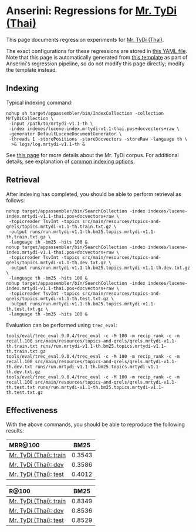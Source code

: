 # Anserini: Regressions for [Mr. TyDi (Thai)](https://github.com/castorini/mr.tydi)

This page documents regression experiments for [Mr. TyDi (Thai)](https://github.com/castorini/mr.tydi).

The exact configurations for these regressions are stored in [this YAML file](../src/main/resources/regression/mrtydi-v1.1-th.yaml).
Note that this page is automatically generated from [this template](../src/main/resources/docgen/templates/mrtydi-v1.1-th.template) as part of Anserini's regression pipeline, so do not modify this page directly; modify the template instead.

## Indexing

Typical indexing command:

```
nohup sh target/appassembler/bin/IndexCollection -collection MrTyDiCollection \
 -input /path/to/mrtydi-v1.1-th \
 -index indexes/lucene-index.mrtydi-v1.1-thai.pos+docvectors+raw \
 -generator DefaultLuceneDocumentGenerator \
 -threads 1 -storePositions -storeDocvectors -storeRaw -language th \
  >& logs/log.mrtydi-v1.1-th &
```

See [this page](https://github.com/castorini/mr.tydi) for more details about the Mr. TyDi corpus.
For additional details, see explanation of [common indexing options](common-indexing-options.md).

## Retrieval

After indexing has completed, you should be able to perform retrieval as follows:

```
nohup target/appassembler/bin/SearchCollection -index indexes/lucene-index.mrtydi-v1.1-thai.pos+docvectors+raw \
 -topicreader TsvInt -topics src/main/resources/topics-and-qrels/topics.mrtydi-v1.1-th.train.txt.gz \
 -output runs/run.mrtydi-v1.1-th.bm25.topics.mrtydi-v1.1-th.train.txt.gz \
 -language th -bm25 -hits 100 &
nohup target/appassembler/bin/SearchCollection -index indexes/lucene-index.mrtydi-v1.1-thai.pos+docvectors+raw \
 -topicreader TsvInt -topics src/main/resources/topics-and-qrels/topics.mrtydi-v1.1-th.dev.txt.gz \
 -output runs/run.mrtydi-v1.1-th.bm25.topics.mrtydi-v1.1-th.dev.txt.gz \
 -language th -bm25 -hits 100 &
nohup target/appassembler/bin/SearchCollection -index indexes/lucene-index.mrtydi-v1.1-thai.pos+docvectors+raw \
 -topicreader TsvInt -topics src/main/resources/topics-and-qrels/topics.mrtydi-v1.1-th.test.txt.gz \
 -output runs/run.mrtydi-v1.1-th.bm25.topics.mrtydi-v1.1-th.test.txt.gz \
 -language th -bm25 -hits 100 &
```

Evaluation can be performed using `trec_eval`:

```
tools/eval/trec_eval.9.0.4/trec_eval -c -M 100 -m recip_rank -c -m recall.100 src/main/resources/topics-and-qrels/qrels.mrtydi-v1.1-th.train.txt runs/run.mrtydi-v1.1-th.bm25.topics.mrtydi-v1.1-th.train.txt.gz
tools/eval/trec_eval.9.0.4/trec_eval -c -M 100 -m recip_rank -c -m recall.100 src/main/resources/topics-and-qrels/qrels.mrtydi-v1.1-th.dev.txt runs/run.mrtydi-v1.1-th.bm25.topics.mrtydi-v1.1-th.dev.txt.gz
tools/eval/trec_eval.9.0.4/trec_eval -c -M 100 -m recip_rank -c -m recall.100 src/main/resources/topics-and-qrels/qrels.mrtydi-v1.1-th.test.txt runs/run.mrtydi-v1.1-th.bm25.topics.mrtydi-v1.1-th.test.txt.gz
```

## Effectiveness

With the above commands, you should be able to reproduce the following results:

MRR@100                                 | BM25      |
:---------------------------------------|-----------|
[Mr. TyDi (Thai): train](https://github.com/castorini/mr.tydi)| 0.3543    |
[Mr. TyDi (Thai): dev](https://github.com/castorini/mr.tydi)| 0.3586    |
[Mr. TyDi (Thai): test](https://github.com/castorini/mr.tydi)| 0.4012    |


R@100                                   | BM25      |
:---------------------------------------|-----------|
[Mr. TyDi (Thai): train](https://github.com/castorini/mr.tydi)| 0.8349    |
[Mr. TyDi (Thai): dev](https://github.com/castorini/mr.tydi)| 0.8536    |
[Mr. TyDi (Thai): test](https://github.com/castorini/mr.tydi)| 0.8529    |
